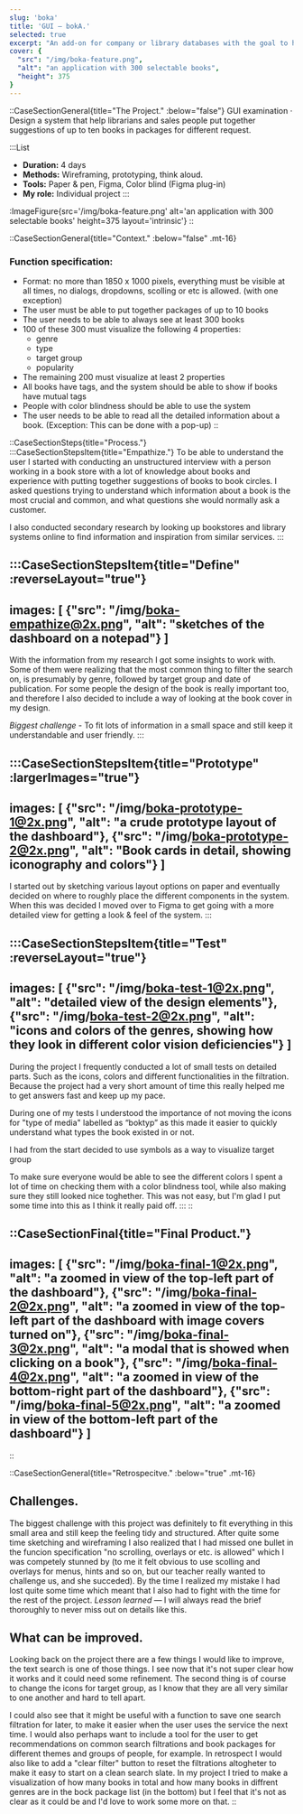 ```yaml
---
slug: 'boka'
title: 'GUI — bokA.'
selected: true
excerpt: "An add-on for company or library databases with the goal to help the user putting together suggestion of books for different requests. How to fit lots of information in a small space and still keep it understandable and user friendly?"
cover: {
  "src": "/img/boka-feature.png",
  "alt": "an application with 300 selectable books",
  "height": 375
}
---
```

::CaseSectionGeneral{title="The Project." :below="false"}
GUI examination · Design a system that help librarians and sales people put together suggestions of up to ten books in packages for different request.

:::List
- **Duration:** 4 days
- **Methods:** Wireframing, prototyping, think aloud.
- **Tools:** Paper & pen, Figma, Color blind (Figma plug-in)
- **My role:** Individual project
:::

:ImageFigure{src='/img/boka-feature.png' alt='an application with 300 selectable books' height=375 layout='intrinsic'}
::

::CaseSectionGeneral{title="Context." :below="false" .mt-16}
### Function specification:
* Format: no more than 1850 x 1000 pixels, everything must be visible at all times, no dialogs, dropdowns, scolling or etc is allowed. (with one exception)
* The user must be able to put together packages of up to 10 books
* The user needs to be able to always see at least 300 books
* 100 of these 300 must visualize the following 4 properties:
  * genre
  * type
  * target group
  * popularity
* The remaining 200 must visualize at least 2 properties
* All books have tags, and the system should be able to show if books have mutual tags
* People with color blindness should be able to use the system
* The user needs to be able to read all the detailed information about a book. (Exception: This can be done with a pop-up)
::

::CaseSectionSteps{title="Process."}
:::CaseSectionStepsItem{title="Empathize."}
To be able to understand the user I started with conducting an unstructured interview with a person working in a book store with a lot of knowledge about books and experience with putting together suggestions of books to book circles. I asked questions trying to understand which information about a book is the most crucial and common, and what questions she would normally ask a customer.

I also conducted secondary research by looking up bookstores and library systems online to find information and inspiration from similar services.
:::

:::CaseSectionStepsItem{title="Define" :reverseLayout="true"}
---
images: [
  {"src": "/img/boka-empathize@2x.png", "alt": "sketches of the dashboard on a notepad"}
]
---
With the information from my research I got some insights to work with. Some of them were realizing that the most common thing to filter the search on, is presumably by genre, followed by target group and date of publication. For some people the design of the book is really important too, and therefore I also decided to include a way of looking at the book cover in my design.

*Biggest challenge* - To fit lots of information in a small space and still keep it understandable and user friendly.
:::

:::CaseSectionStepsItem{title="Prototype" :largerImages="true"}
---
images: [
  {"src": "/img/boka-prototype-1@2x.png", "alt": "a crude prototype layout of the dashboard"},
  {"src": "/img/boka-prototype-2@2x.png", "alt": "Book cards in detail, showing iconography and colors"}
]
---
I started out by sketching various layout options on paper and eventually decided on where to roughly place the different components in the system. When this was decided I moved over to Figma to get going with a more detailed view for getting a look & feel of the system.
:::

:::CaseSectionStepsItem{title="Test" :reverseLayout="true"}
---
images: [
  {"src": "/img/boka-test-1@2x.png", "alt": "detailed view of the design elements"},
  {"src": "/img/boka-test-2@2x.png", "alt": "icons and colors of the genres, showing how they look in different color vision deficiencies"}
]
---
During the project I frequently conducted a lot of small tests on detailed parts. Such as the icons, colors and different functionalities in the filtration. Because the project had a very short amount of time this really helped me to get answers fast and keep up my pace.

During one of my tests I understood the importance of not moving the icons for "type of media" labelled as “boktyp” as this made it easier to quickly understand what types the book existed in or not.

I had from the start decided to use symbols as a way to visualize target group

To make sure everyone would be able to see the different colors I spent a lot of time on checking them with a color blindness tool, while also making sure they still looked nice toghether. This was not easy, but I'm glad I put some time into this as I think it really paid off.
:::
::

::CaseSectionFinal{title="Final Product."}
---
images: [
  {"src": "/img/boka-final-1@2x.png", "alt": "a zoomed in view of the top-left part of the dashboard"},
  {"src": "/img/boka-final-2@2x.png", "alt": "a zoomed in view of the top-left part of the dashboard with image covers turned on"},
  {"src": "/img/boka-final-3@2x.png", "alt": "a modal that is showed when clicking on a book"},
  {"src": "/img/boka-final-4@2x.png", "alt": "a zoomed in view of the bottom-right part of the dashboard"},
  {"src": "/img/boka-final-5@2x.png", "alt": "a zoomed in view of the bottom-left part of the dashboard"}
]
---
::

::CaseSectionGeneral{title="Retrospecitve." :below="true" .mt-16}
## Challenges.
The biggest challenge with this project was definitely to fit everything in this small area and still keep the feeling tidy and structured. After quite some time sketching and wireframing I also realized that I had missed one bullet in the funcion specification \"no scrolling, overlays or etc. is allowed\" which I was competely stunned by (to me it felt obvious to use scolling and overlays for menus, hints and so on, but our teacher really wanted to challenge us, and she succeded). By the time I realized my mistake I had lost quite some time which meant that I also had to fight with the time for the rest of the project. *Lesson learned* — I will always read the brief thoroughly to never miss out on details like this.

## What can be improved.
Looking back on the project there are a few things I would like to improve, the text search is one of those things. I see now that it's not super clear how it works and it could need some refinement. The second thing is of course to change the icons for target group, as I know that they are all very similar to one another and hard to tell apart.

I could also see that it might be useful with a function to save one search filtration for later, to make it easier when the user uses the service the next time. I would also perhaps want to include a tool for the user to get recommendations on common search filtrations and book packages for different themes and groups of people, for example.
In retrospect I would also like to add a \"clear filter\" button to reset the filtrations altogheter to make it easy to start on a clean search slate.
In my project I tried to make a visualization of how many books in total and how many books in diffrent genres are in the bock package list (in the bottom) but I feel that it's not as clear as it could be and I'd love to work some more on that.
::
